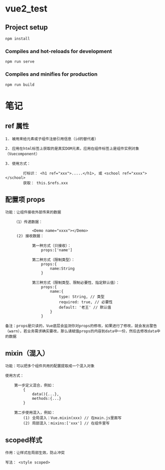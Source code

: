 # vue2_test

## Project setup

```
npm install
```

### Compiles and hot-reloads for development

```
npm run serve
```

### Compiles and minifies for production

```
npm run build
```

# 笔记

## ref 属性

    1. 被用来给元素或子组件注册引用信息（id的替代者）

    2. 应用在html标签上获取的是真实DOM元素，应用在组件标签上是组件实例对象（Vuecomponent）

    3. 使用方式：

            打标识： <h1 ref="xxx">.....</h1>, 或 <school ref="xxxx"></school>
            获取： this.$refs.xxx

## 配置项 props

    功能：让组件接收外部传来的数据

        （1）传递数据：

                <Demo name="xxxx"></Demo>
         (2) 接收数据：

                第一种方式（只接收）：
                    props:['name']

                第二种方式（限制类型）：
                    props:{
                        name:String
                    }

                第三种方式（限制类型、限制必要性、指定默认值）：
                    props:{
                        name:{
                            type: String, // 类型
                            required: true, // 必要性
                            default: '老王' // 默认值
                        }
                    }

    备注：props是只读的，Vue底层会监测你对props的修改，如果进行了修改，就会发出警告（warn），若业务需求确实要改，那么请赋值props的内容到data中一份，然后去修改data中的数据



## mixin（混入）

    功能：可以把多个组件共用的配置提取成一个混入对象

    使用方式：

        第一步定义混合，例如：
            {
                data(){...},
                methods:{...}
            }

        第二步使用混入，例如：
            (1) 全局混入：Vue.mixin(xxx) // 在main.js里面写
            (2) 局部混入：mixins:['xxx'] // 在组件里写



## scoped样式

    作用：让样式在局部生效，防止冲突

    写法： <style scoped>


